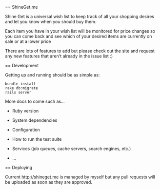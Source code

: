 == ShineGet.me

Shine Get is a universal wish list to keep track of all your shopping desires
 and let you know when you should buy them.

Each item you have in your wish list will be monitored for price changes so you can
 come back and see which of your desired items are currently on sale or at a lower price

There are lots of features to add but please check out the site and request any new
 features that aren't already in the issue list :)

== Development

Getting up and running should be as simple as:

    bundle install
    rake db:migrate
    rails server

More docs to come such as...

* Ruby version

* System dependencies

* Configuration

* How to run the test suite

* Services (job queues, cache servers, search engines, etc.)

* ...

== Deploying

Current http://shineget.me is managed by myself but any pull requests will be uploaded
as soon as they are approved.
